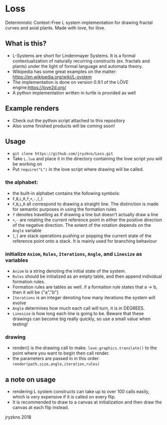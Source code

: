 # Loss
Deterministic Context-Free L system implementation for drawing fractal curves and axial plants. Made with love, for löve.

## What is this? 
- L-Systems are short for Lindenmayer Systems. It is a formal contextualization of naturally recurring constructs (ex. fractals and plants) under the light of formal language and automata theory.
- Wikipedia has some great examples on the matter: https://en.wikipedia.org/wiki/L-system
- The implementation is done on version 0.9.1 of the LÖVE engine:https://love2d.org/
- A python implementation written in turtle is provided as well
## Example renders
- Check out the python script attached to this repository
- Also some finished products will be coming soon!
## Usage
- `git clone https://github.com/jryzkns/Loss.git`
- Take `L.lua` and place it in the directory containing the love script you will be working on
- Put `require("L")` in the love script where drawing will be called.
### the alphabet:
- the built-in alphabet contains the following symbols:
- `F`,`B`,`L`,`R`,`f`,`+`,`-`,`[`,`]`
- `F`,`B`,`L`,`R` all correspond to drawing a straight line. The distinction is made for semantic purposes in using the formation rules
- `f` denotes travelling as if drawing a line but doesn't actually draw a line
- `+`,`-` are rotating the current reference point in either the positive direction of the negative direction. The extent of the rotation depends on the `Angle` variable
- `[`,`]` are stack operations pushing or popping the current state of the reference point onto a stack. It is mainly used for branching behaviour
### initialize `Axiom`, `Rules`, `Iterations`, `Angle`, and `Linesize` as variables
- `Axiom` is a string denoting the initial state of the system.
- `Rules` should be initialized as an empty table, and then append individual formation rules. 
- Formation rules are tables as well. if a formation rule states that a -> b, then it will be {"a","b"}
- `Iterations` is an integer denoting how many iterations the system will evolve
- `Angle` determines how much each call will turn, it is in DEGREES.
- `Linesize` is how long each line is going to be. Beware that these drawings can become big really quickly, so use a small value when testing!
### drawing
- render() is the drawing call to make. `love.graphics.translate()` to the point where you want to begin then call render.
- the parameters are passed in in this order: `render(path,size,angle,iteration,rules)`

## a note on usage
- rendering L system constructs can take up to over 100 calls easily, which is very expensive if it is called on every flip. 
- It is recommended to draw to a canvas at initialization and then draw the canvas at each flip instead.

jryzkns 2018
